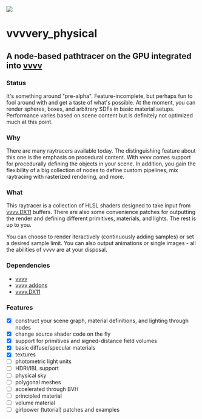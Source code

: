 ![](http://i.imgur.com/JOLB62m.png)

# vvvvery_physical
## A node-based pathtracer on the GPU integrated into [vvvv](https://vvvv.org/)

### Status
It's something around "pre-alpha". Feature-incomplete, but perhaps fun to fool around with and get a taste of what's possible.
At the moment, you can render spheres, boxes, and arbitrary SDFs in basic material setups. Performance varies based on scene content but is 
definitely not optimized much at this point.

### Why
There are many raytracers available today. The distinguishing feature about this one is the emphasis on procedural content.
With vvvv comes support for procedurally defining the objects in your scene. In addition, you gain the flexibility of a big collection of nodes
to define custom pipelines, mix raytracing with rasterized rendering, and more.

### What
This raytracer is a collection of HLSL shaders designed to take input from [vvvv.DX11](https://vvvv.org/contribution/directx11-nodes) buffers.
There are also some convenience patches for outputting the render and defining different primitives, materials, and lights. The rest is up to you.

You can choose to render iteractively (continuously adding samples) or set a desired sample limit. You can also output animations or single images - 
all the abilities of vvvv are at your disposal.

### Dependencies
 * [vvvv](https://vvvv.org/)
 * [vvvv addons](https://vvvv.org/documentation/addons)
 * [vvvv.DX11](https://vvvv.org/contribution/directx11-nodes)

### Features
 - [x] construct your scene graph, material definitions, and lighting through nodes
 - [x] change source shader code on the fly
 - [x] support for primitives and signed-distance field volumes
 - [x] basic diffuse/specular materials
 - [x] textures
 - [ ] photometric light units
 - [ ] HDRI/IBL support
 - [ ] physical sky
 - [ ] polygonal meshes
 - [ ] accelerated through BVH
 - [ ] principled material
 - [ ] volume material
 - [ ] girlpower (tutorial) patches and examples